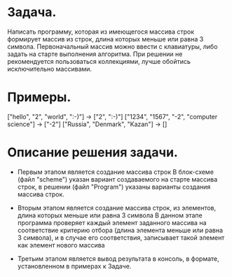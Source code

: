 # Задача.
Написать программу, которая из имеющегося массива строк формирует массив из строк, длина которых меньше или равна 3 символа. Первоначальный массив можно ввести с клавиатуры, либо задать на старте выполнения алгоритма. При решении не рекомендуется пользоваться коллекциями, лучше обойтись исключительно массивами.

# Примеры.
["hello", "2", "world", ":-)"] -> ["2", ":-)"] ["1234", "1567", "-2", "computer science"] -> ["-2"] ["Russia", "Denmark", "Kazan"] -> []



# Описание решения задачи.
* Первым этапом является создание массива строк В блок-схеме (файл "scheme") указан вариант создаваемого на старте массива строк, в решении (файл "Program") указаны варианты создания массива строк.

* Вторым этапом является создание массива строк, из элементов, длина которых меньше или равна 3 символа В данном этапе программа проверяет каждый элемент заданного массива на соответствие критерию отбора (длина элемента меньше или равна 3 символа), и в случае его соответствия, записывает такой элемент как элемент нового массива

* Третьим этапом является вывод результата в консоль, в формате, установленном в примерах к Задаче.